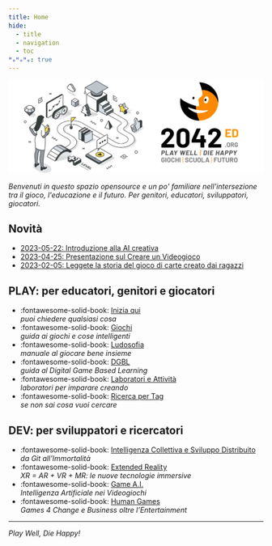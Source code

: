 ```yaml
---
title: Home
hide:
  - title
  - navigation
  - toc
ᴴₒᴴₒᴴₒ: true
---
```

![2042 logo](assets/img/logo/header_2042ed.webp)

_Benvenuti in questo spazio opensource e un po' familiare nell'intersezione tra il gioco, l'educazione e il futuro. Per genitori, educatori, sviluppatori, giocatori._

## Novità
- [2023-05-22: Introduzione alla AI creativa](scuola/talk/generative-ai-intro.md)
- [2023-04-25: Presentazione sul Creare un Videogioco](scuola/talk/creare-un-videogioco.md)
- [2023-02-05: Leggete la storia del gioco di carte creato dai ragazzi](2042/jam/arkombat.md)

## PLAY: per educatori, genitori e giocatori

<div class="grid cards" markdown>

- :fontawesome-solid-book: [Inizia qui](ask/index.md)  
*puoi chiedere qualsiasi cosa*  
- :fontawesome-solid-book: [Giochi](played/index.md)  
*guida ai giochi e cose intelligenti*  
- :fontawesome-solid-book: [Ludosofia](scuola/ludosofia/index.md)  
*manuale al giocare bene insieme*  
- :fontawesome-solid-book: [DGBL](scuola/dgbl/index.md)  
*guida al Digital Game Based Learning*  
- :fontawesome-solid-book: [Laboratori e Attività](2042/index.md)  
*laboratori per imparare creando*  
- :fontawesome-solid-book: [Ricerca per Tag](played/tags.md)  
*se non sai cosa vuoi cercare*  

</div>

## DEV: per sviluppatori e ricercatori

<div class="grid cards" markdown>

- :fontawesome-solid-book: [Intelligenza Collettiva e Sviluppo Distribuito](scuola/game-dev/ci/index.md)  
*da Git all'Immortalità* 
- :fontawesome-solid-book: [Extended Reality](scuola/game-dev/xr/index.md)  
*XR = AR + VR + MR: le nuove tecnologie immersive*  
- :fontawesome-solid-book: [Game A.I.](scuola/game-dev/ai/index.md)  
*Intelligenza Artificiale nei Videogiochi*
- :fontawesome-solid-book: [Human Games](scuola/game-dev/g4c/index.md)  
*Games 4 Change e Business oltre l’Entertainment*  

</div>

---

_Play Well, Die Happy!_
